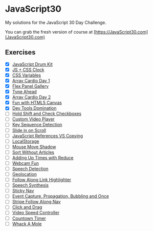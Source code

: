 # JavaScript30

My solutions for the JavaScript 30 Day Challenge.

You can grab the fresh version of course at [https://JavaScript30.com](JavaScript30.com)

## Exercises

- [x] [JavaScript Drum Kit](https://jdakowicz.github.io/javascript30/01%20-%20JavaScript%20Drum%20Kit/)
- [x] [JS + CSS Clock](https://jdakowicz.github.io/javascript30/02%20-%20JS%20+%20CSS%20Clock/)
- [x] [CSS Variables](https://jdakowicz.github.io/javascript30/03%20-%20CSS%20Variables/)
- [x] [Array Cardio Day 1](https://jdakowicz.github.io/javascript30/04%20-%20Array%20Cardio%20Day%201/)
- [x] [Flex Panel Gallery](https://jdakowicz.github.io/javascript30/05%20-%20Flex%20Panel%20Gallery/)
- [x] [Type Ahead](https://jdakowicz.github.io/javascript30/06%20-%20Type%20Ahead/)
- [x] [Array Cardio Day 2](https://jdakowicz.github.io/javascript30/07%20-%20Array%20Cardio%20Day%202/)
- [x] [Fun with HTML5 Canvas](https://jdakowicz.github.io/javascript30/08%20-%20Fun%20with%20HTML5%20Canvas/)
- [x] [Dev Tools Domination](https://jdakowicz.github.io/javascript30/09%20-%20Dev%20Tools%20Domination/)
- [ ] [Hold Shift and Check Checkboxes](https://jdakowicz.github.io/javascript30/10%20-%20Hold%20Shift%20and%20Check%20Checkboxes/)
- [ ] [Custom Video Player](https://jdakowicz.github.io/javascript30/11%20-%20Custom%20Video%20Player/)
- [ ] [Key Sequence Detection](https://jdakowicz.github.io/javascript30/12%20-%20Key%20Sequence%20Detection/)
- [ ] [Slide in on Scroll](https://jdakowicz.github.io/javascript30/13%20-%20Slide%20in%20on%20Scroll/)
- [ ] [JavaScript References VS Copying](https://jdakowicz.github.io/javascript30/14%20-%20JavaScript%20References%20VS%20Copying/)
- [ ] [LocalStorage](https://jdakowicz.github.io/javascript30/15%20-%20LocalStorage/)
- [ ] [Mouse Move Shadow](https://jdakowicz.github.io/javascript30/16%20-%20Mouse%20Move%20Shadow/)
- [ ] [Sort Without Articles](https://jdakowicz.github.io/javascript30/17%20-%20Sort%20Without%20Articles/)
- [ ] [Adding Up Times with Reduce](https://jdakowicz.github.io/javascript30/18%20-%20Adding%20Up%20Times%20with%20Reduce/)
- [ ] [Webcam Fun](https://jdakowicz.github.io/javascript30/19%20-%20Webcam%20Fun/)
- [ ] [Speech Detection](https://jdakowicz.github.io/javascript30/20%20-%20Speech%20Detection/)
- [ ] [Geolocation](https://jdakowicz.github.io/javascript30/21%20-%20Geolocation/)
- [ ] [Follow Along Link Highlighter](https://jdakowicz.github.io/javascript30/22%20-%20Follow%20Along%20Link%20Highlighter/)
- [ ] [Speech Synthesis](https://jdakowicz.github.io/javascript30/23%20-%20Speech%20Synthesis/)
- [ ] [Sticky Nav](https://jdakowicz.github.io/javascript30/24%20-%20Sticky%20Nav/)
- [ ] [Event Capture, Propagation, Bubbling and Once](https://jdakowicz.github.io/javascript30/25%20-%20Event%20Capture,%20Propagation,%20Bubbling%20and%20Once/)
- [ ] [Stripe Follow Along Nav](https://jdakowicz.github.io/javascript30/26%20-%20Stripe%20Follow%20Along%20Nav/)
- [ ] [Click and Drag](https://jdakowicz.github.io/javascript30/27%20-%20Click%20and%20Drag/)
- [ ] [Video Speed Controller](https://jdakowicz.github.io/javascript30/28%20-%20Video%20Speed%20Controller/)
- [ ] [Countown Timer](https://jdakowicz.github.io/javascript30/29%20-%20Countown%20Timer/)
- [ ] [Whack A Mole](https://jdakowicz.github.io/javascript30/30%20-%20Whack%20A%20Mole/)

